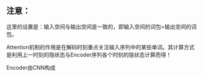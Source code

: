 ## 注意：

这里的设置是：输入空间与输出空间是一致的，即输入空间的词包=输出空间的词包。

Attention机制的作用是在解码时刻重点关注输入序列中的某些单词。其计算方式是利用上一时刻的隐状态与Encoder序列各个时刻的隐状态计算而得！

Encoder由CNN构成
